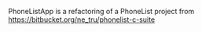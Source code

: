 PhoneListApp is a refactoring of a PhoneList project from https://bitbucket.org/ne_tru/phonelist-c-suite